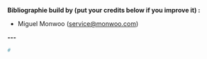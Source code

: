 **Bibliographie build by (put your credits below if you improve it) :**

- Miguel Monwoo (service@monwoo.com)

**---**


```bash
# 

```